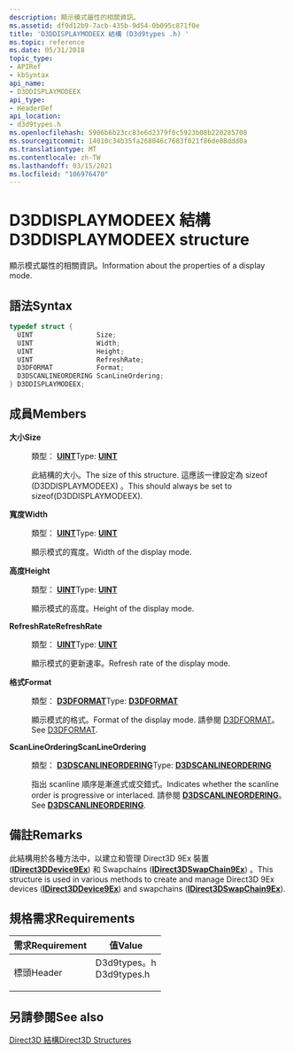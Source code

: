 ```yaml
---
description: 顯示模式屬性的相關資訊。
ms.assetid: df9d12b9-7acb-435b-9d54-0b095c871f0e
title: 'D3DDISPLAYMODEEX 結構 (D3d9types .h) '
ms.topic: reference
ms.date: 05/31/2018
topic_type:
- APIRef
- kbSyntax
api_name:
- D3DDISPLAYMODEEX
api_type:
- HeaderDef
api_location:
- d3d9types.h
ms.openlocfilehash: 5906b6b23cc83e6d2379f0c5923b08b220285708
ms.sourcegitcommit: 14010c34b35fa268046c7683f021f86de08ddd0a
ms.translationtype: MT
ms.contentlocale: zh-TW
ms.lasthandoff: 03/15/2021
ms.locfileid: "106976470"
---
```

# <a name="d3ddisplaymodeex-structure"></a><span data-ttu-id="277d0-103">D3DDISPLAYMODEEX 結構</span><span class="sxs-lookup"><span data-stu-id="277d0-103">D3DDISPLAYMODEEX structure</span></span>

<span data-ttu-id="277d0-104">顯示模式屬性的相關資訊。</span><span class="sxs-lookup"><span data-stu-id="277d0-104">Information about the properties of a display mode.</span></span>

## <a name="syntax"></a><span data-ttu-id="277d0-105">語法</span><span class="sxs-lookup"><span data-stu-id="277d0-105">Syntax</span></span>


```C++
typedef struct {
  UINT                Size;
  UINT                Width;
  UINT                Height;
  UINT                RefreshRate;
  D3DFORMAT           Format;
  D3DSCANLINEORDERING ScanLineOrdering;
} D3DDISPLAYMODEEX;
```



## <a name="members"></a><span data-ttu-id="277d0-106">成員</span><span class="sxs-lookup"><span data-stu-id="277d0-106">Members</span></span>

<dl> <dt>

<span data-ttu-id="277d0-107">**大小**</span><span class="sxs-lookup"><span data-stu-id="277d0-107">**Size**</span></span>
</dt> <dd>

<span data-ttu-id="277d0-108">類型： **[ **UINT**](../winprog/windows-data-types.md)**</span><span class="sxs-lookup"><span data-stu-id="277d0-108">Type: **[**UINT**](../winprog/windows-data-types.md)**</span></span>

</dd> <dd>

<span data-ttu-id="277d0-109">此結構的大小。</span><span class="sxs-lookup"><span data-stu-id="277d0-109">The size of this structure.</span></span> <span data-ttu-id="277d0-110">這應該一律設定為 sizeof (D3DDISPLAYMODEEX) 。</span><span class="sxs-lookup"><span data-stu-id="277d0-110">This should always be set to sizeof(D3DDISPLAYMODEEX).</span></span>

</dd> <dt>

<span data-ttu-id="277d0-111">**寬度**</span><span class="sxs-lookup"><span data-stu-id="277d0-111">**Width**</span></span>
</dt> <dd>

<span data-ttu-id="277d0-112">類型： **[ **UINT**](../winprog/windows-data-types.md)**</span><span class="sxs-lookup"><span data-stu-id="277d0-112">Type: **[**UINT**](../winprog/windows-data-types.md)**</span></span>

</dd> <dd>

<span data-ttu-id="277d0-113">顯示模式的寬度。</span><span class="sxs-lookup"><span data-stu-id="277d0-113">Width of the display mode.</span></span>

</dd> <dt>

<span data-ttu-id="277d0-114">**高度**</span><span class="sxs-lookup"><span data-stu-id="277d0-114">**Height**</span></span>
</dt> <dd>

<span data-ttu-id="277d0-115">類型： **[ **UINT**](../winprog/windows-data-types.md)**</span><span class="sxs-lookup"><span data-stu-id="277d0-115">Type: **[**UINT**](../winprog/windows-data-types.md)**</span></span>

</dd> <dd>

<span data-ttu-id="277d0-116">顯示模式的高度。</span><span class="sxs-lookup"><span data-stu-id="277d0-116">Height of the display mode.</span></span>

</dd> <dt>

<span data-ttu-id="277d0-117">**RefreshRate**</span><span class="sxs-lookup"><span data-stu-id="277d0-117">**RefreshRate**</span></span>
</dt> <dd>

<span data-ttu-id="277d0-118">類型： **[ **UINT**](../winprog/windows-data-types.md)**</span><span class="sxs-lookup"><span data-stu-id="277d0-118">Type: **[**UINT**](../winprog/windows-data-types.md)**</span></span>

</dd> <dd>

<span data-ttu-id="277d0-119">顯示模式的更新速率。</span><span class="sxs-lookup"><span data-stu-id="277d0-119">Refresh rate of the display mode.</span></span>

</dd> <dt>

<span data-ttu-id="277d0-120">**格式**</span><span class="sxs-lookup"><span data-stu-id="277d0-120">**Format**</span></span>
</dt> <dd>

<span data-ttu-id="277d0-121">類型： **[D3DFORMAT](d3dformat.md)**</span><span class="sxs-lookup"><span data-stu-id="277d0-121">Type: **[D3DFORMAT](d3dformat.md)**</span></span>

</dd> <dd>

<span data-ttu-id="277d0-122">顯示模式的格式。</span><span class="sxs-lookup"><span data-stu-id="277d0-122">Format of the display mode.</span></span> <span data-ttu-id="277d0-123">請參閱 [D3DFORMAT](d3dformat.md)。</span><span class="sxs-lookup"><span data-stu-id="277d0-123">See [D3DFORMAT](d3dformat.md).</span></span>

</dd> <dt>

<span data-ttu-id="277d0-124">**ScanLineOrdering**</span><span class="sxs-lookup"><span data-stu-id="277d0-124">**ScanLineOrdering**</span></span>
</dt> <dd>

<span data-ttu-id="277d0-125">類型： **[ **D3DSCANLINEORDERING**](./d3dscanlineordering.md)**</span><span class="sxs-lookup"><span data-stu-id="277d0-125">Type: **[**D3DSCANLINEORDERING**](./d3dscanlineordering.md)**</span></span>

</dd> <dd>

<span data-ttu-id="277d0-126">指出 scanline 順序是漸進式或交錯式。</span><span class="sxs-lookup"><span data-stu-id="277d0-126">Indicates whether the scanline order is progressive or interlaced.</span></span> <span data-ttu-id="277d0-127">請參閱 [**D3DSCANLINEORDERING**](./d3dscanlineordering.md)。</span><span class="sxs-lookup"><span data-stu-id="277d0-127">See [**D3DSCANLINEORDERING**](./d3dscanlineordering.md).</span></span>

</dd> </dl>

## <a name="remarks"></a><span data-ttu-id="277d0-128">備註</span><span class="sxs-lookup"><span data-stu-id="277d0-128">Remarks</span></span>

<span data-ttu-id="277d0-129">此結構用於各種方法中，以建立和管理 Direct3D 9Ex 裝置 ([**IDirect3DDevice9Ex**](/windows/desktop/api/d3d9/nn-d3d9-idirect3ddevice9ex)) 和 Swapchains ([**IDirect3DSwapChain9Ex**](/windows/desktop/api/d3d9/nn-d3d9-idirect3dswapchain9ex)) 。</span><span class="sxs-lookup"><span data-stu-id="277d0-129">This structure is used in various methods to create and manage Direct3D 9Ex devices ([**IDirect3DDevice9Ex**](/windows/desktop/api/d3d9/nn-d3d9-idirect3ddevice9ex)) and swapchains ([**IDirect3DSwapChain9Ex**](/windows/desktop/api/d3d9/nn-d3d9-idirect3dswapchain9ex)).</span></span>

## <a name="requirements"></a><span data-ttu-id="277d0-130">規格需求</span><span class="sxs-lookup"><span data-stu-id="277d0-130">Requirements</span></span>



| <span data-ttu-id="277d0-131">需求</span><span class="sxs-lookup"><span data-stu-id="277d0-131">Requirement</span></span> | <span data-ttu-id="277d0-132">值</span><span class="sxs-lookup"><span data-stu-id="277d0-132">Value</span></span> |
|-------------------|----------------------------------------------------------------------------------------|
| <span data-ttu-id="277d0-133">標頭</span><span class="sxs-lookup"><span data-stu-id="277d0-133">Header</span></span><br/> | <dl> <span data-ttu-id="277d0-134"><dt>D3d9types。h</dt></span><span class="sxs-lookup"><span data-stu-id="277d0-134"><dt>D3d9types.h</dt></span></span> </dl> |



## <a name="see-also"></a><span data-ttu-id="277d0-135">另請參閱</span><span class="sxs-lookup"><span data-stu-id="277d0-135">See also</span></span>

<dl> <dt>

[<span data-ttu-id="277d0-136">Direct3D 結構</span><span class="sxs-lookup"><span data-stu-id="277d0-136">Direct3D Structures</span></span>](dx9-graphics-reference-d3d-structures.md)
</dt> </dl>

 

 
